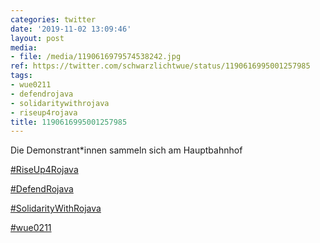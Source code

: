 ```yaml
---
categories: twitter
date: '2019-11-02 13:09:46'
layout: post
media:
- file: /media/1190616979574538242.jpg
ref: https://twitter.com/schwarzlichtwue/status/1190616995001257985
tags:
- wue0211
- defendrojava
- solidaritywithrojava
- riseup4rojava
title: 1190616995001257985
---
```

Die Demonstrant\*innen sammeln sich am Hauptbahnhof

[#RiseUp4Rojava](/t/riseup4rojava)

[#DefendRojava](/t/defendrojava)

[#SolidarityWithRojava](/t/solidaritywithrojava)

[#wue0211](/t/wue0211) 